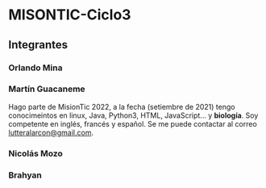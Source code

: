 # MISONTIC-Ciclo3
## Integrantes
### Orlando Mina

### Martín Guacaneme
Hago parte de MisionTic 2022, a la fecha (setiembre de 2021) tengo conocimeintos en linux, Java, Python3, HTML, JavaScript... y **biología**. Soy competente en inglés, francés y español. Se me puede contactar al correo lutteralarcon@gmail.com.


### Nicolás Mozo 
### Brahyan 
